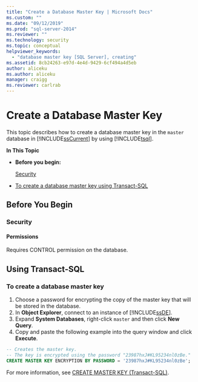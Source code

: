 ```yaml
---
title: "Create a Database Master Key | Microsoft Docs"
ms.custom: ""
ms.date: "09/12/2019"
ms.prod: "sql-server-2014"
ms.reviewer: ""
ms.technology: security
ms.topic: conceptual
helpviewer_keywords: 
  - "database master key [SQL Server], creating"
ms.assetid: 8cb24263-e97d-4e4d-9429-6cf494a4d5eb
author: aliceku
ms.author: aliceku
manager: craigg
ms.reviewer: carlrab
---
```

# Create a Database Master Key

This topic describes how to create a database master key in the `master` database in [!INCLUDE[ssCurrent](../../../includes/sscurrent-md.md)] by using [!INCLUDE[tsql](../../../includes/tsql-md.md)].

**In This Topic**

- **Before you begin:**

  [Security](#Security)

- [To create a database master key using Transact-SQL](#TsqlProcedure)

## <a name="BeforeYouBegin"></a> Before You Begin

### <a name="Security"></a> Security

#### <a name="Permissions"></a> Permissions

Requires CONTROL permission on the database.

## <a name="TsqlProcedure"></a> Using Transact-SQL

### To create a database master key

1. Choose a password for encrypting the copy of the master key that will be stored in the database.
2. In **Object Explorer**, connect to an instance of [!INCLUDE[ssDE](../../../includes/ssde-md.md)].
3. Expand **System Databases**, right-click `master` and then click **New Query**.
4. Copy and paste the following example into the query window and click **Execute**.

  ```sql
  -- Creates the master key.
  -- The key is encrypted using the password "23987hxJ#KL95234nl0zBe."
  CREATE MASTER KEY ENCRYPTION BY PASSWORD = '23987hxJ#KL95234nl0zBe';
```

For more information, see [CREATE MASTER KEY &#40;Transact-SQL&#41;](/sql/t-sql/statements/create-master-key-transact-sql).
